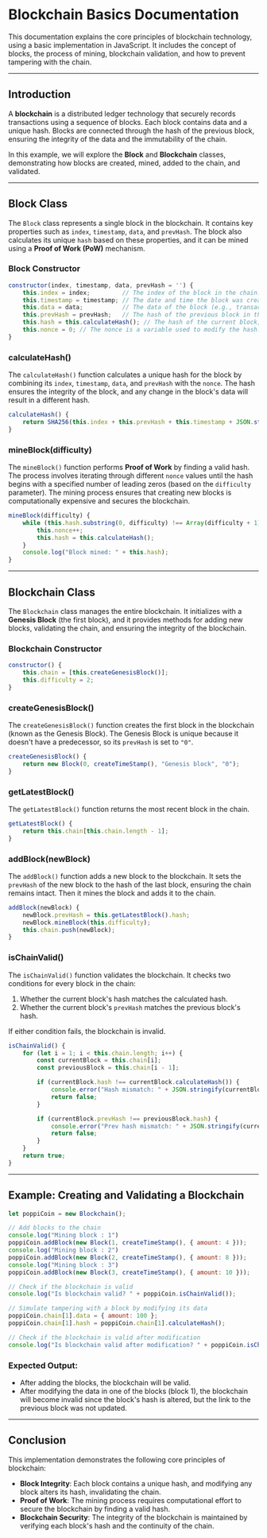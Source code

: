 # Blockchain Basics Documentation

This documentation explains the core principles of blockchain technology, using a basic implementation in JavaScript. It includes the concept of blocks, the process of mining, blockchain validation, and how to prevent tampering with the chain.

---

## **Introduction**

A **blockchain** is a distributed ledger technology that securely records transactions using a sequence of blocks. Each block contains data and a unique hash. Blocks are connected through the hash of the previous block, ensuring the integrity of the data and the immutability of the chain.

In this example, we will explore the **Block** and **Blockchain** classes, demonstrating how blocks are created, mined, added to the chain, and validated.

---

## **Block Class**

The `Block` class represents a single block in the blockchain. It contains key properties such as `index`, `timestamp`, `data`, and `prevHash`. The block also calculates its unique `hash` based on these properties, and it can be mined using a **Proof of Work (PoW)** mechanism.

### **Block Constructor**

```javascript
constructor(index, timestamp, data, prevHash = '') {
    this.index = index;         // The index of the block in the chain.
    this.timestamp = timestamp; // The date and time the block was created.
    this.data = data;           // The data of the block (e.g., transactions).
    this.prevHash = prevHash;   // The hash of the previous block in the chain.
    this.hash = this.calculateHash(); // The hash of the current block, calculated from its data.
    this.nonce = 0; // The nonce is a variable used to modify the hash.
}
```

### **calculateHash()**

The `calculateHash()` function calculates a unique hash for the block by combining its `index`, `timestamp`, `data`, and `prevHash` with the `nonce`. The hash ensures the integrity of the block, and any change in the block's data will result in a different hash.

```javascript
calculateHash() {
    return SHA256(this.index + this.prevHash + this.timestamp + JSON.stringify(this.data) + this.nonce).toString();
}
```

### **mineBlock(difficulty)**

The `mineBlock()` function performs **Proof of Work** by finding a valid hash. The process involves iterating through different `nonce` values until the hash begins with a specified number of leading zeros (based on the `difficulty` parameter). The mining process ensures that creating new blocks is computationally expensive and secures the blockchain.

```javascript
mineBlock(difficulty) {
    while (this.hash.substring(0, difficulty) !== Array(difficulty + 1).join("0")) {
        this.nonce++;
        this.hash = this.calculateHash();
    }
    console.log("Block mined: " + this.hash);
}
```

---

## **Blockchain Class**

The `Blockchain` class manages the entire blockchain. It initializes with a **Genesis Block** (the first block), and it provides methods for adding new blocks, validating the chain, and ensuring the integrity of the blockchain.

### **Blockchain Constructor**

```javascript
constructor() {
    this.chain = [this.createGenesisBlock()];
    this.difficulty = 2;
}
```

### **createGenesisBlock()**

The `createGenesisBlock()` function creates the first block in the blockchain (known as the Genesis Block). The Genesis Block is unique because it doesn't have a predecessor, so its `prevHash` is set to `"0"`.

```javascript
createGenesisBlock() {
    return new Block(0, createTimeStamp(), "Genesis block", "0");
}
```

### **getLatestBlock()**

The `getLatestBlock()` function returns the most recent block in the chain.

```javascript
getLatestBlock() {
    return this.chain[this.chain.length - 1];
}
```

### **addBlock(newBlock)**

The `addBlock()` function adds a new block to the blockchain. It sets the `prevHash` of the new block to the hash of the last block, ensuring the chain remains intact. Then it mines the block and adds it to the chain.

```javascript
addBlock(newBlock) {
    newBlock.prevHash = this.getLatestBlock().hash; 
    newBlock.mineBlock(this.difficulty); 
    this.chain.push(newBlock); 
}
```

### **isChainValid()**

The `isChainValid()` function validates the blockchain. It checks two conditions for every block in the chain:
1. Whether the current block's hash matches the calculated hash.
2. Whether the current block's `prevHash` matches the previous block's hash.

If either condition fails, the blockchain is invalid.

```javascript
isChainValid() {
    for (let i = 1; i < this.chain.length; i++) {
        const currentBlock = this.chain[i];
        const previousBlock = this.chain[i - 1];

        if (currentBlock.hash !== currentBlock.calculateHash()) {
            console.error("Hash mismatch: " + JSON.stringify(currentBlock));
            return false;
        }

        if (currentBlock.prevHash !== previousBlock.hash) {
            console.error("Prev hash mismatch: " + JSON.stringify(currentBlock));
            return false;
        }
    }
    return true;
}
```

---

## **Example: Creating and Validating a Blockchain**

```javascript
let poppiCoin = new Blockchain();

// Add blocks to the chain
console.log("Mining block : 1")
poppiCoin.addBlock(new Block(1, createTimeStamp(), { amount: 4 }));
console.log("Mining block : 2")
poppiCoin.addBlock(new Block(2, createTimeStamp(), { amount: 8 }));
console.log("Mining block : 3")
poppiCoin.addBlock(new Block(3, createTimeStamp(), { amount: 10 }));

// Check if the blockchain is valid
console.log("Is blockchain valid? " + poppiCoin.isChainValid());

// Simulate tampering with a block by modifying its data
poppiCoin.chain[1].data = { amount: 100 }; 
poppiCoin.chain[1].hash = poppiCoin.chain[1].calculateHash(); 

// Check if the blockchain is valid after modification
console.log("Is blockchain valid after modification? " + poppiCoin.isChainValid());
```

### **Expected Output:**

- After adding the blocks, the blockchain will be valid.
- After modifying the data in one of the blocks (block 1), the blockchain will become invalid since the block's hash is altered, but the link to the previous block was not updated.

---

## **Conclusion**

This implementation demonstrates the following core principles of blockchain:

- **Block Integrity**: Each block contains a unique hash, and modifying any block alters its hash, invalidating the chain.
- **Proof of Work**: The mining process requires computational effort to secure the blockchain by finding a valid hash.
- **Blockchain Security**: The integrity of the blockchain is maintained by verifying each block's hash and the continuity of the chain.